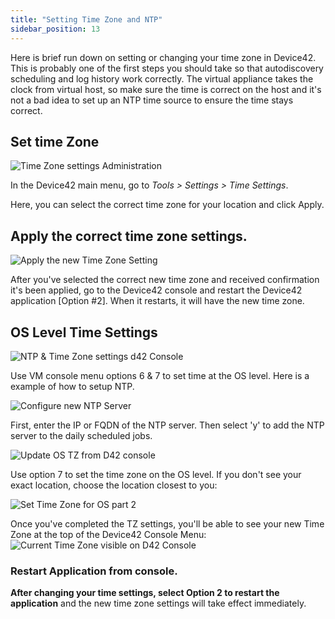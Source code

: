 ```yaml
---
title: "Setting Time Zone and NTP"
sidebar_position: 13
---
```


Here is brief run down on setting or changing your time zone in Device42. This is probably one of the first steps you should take so that autodiscovery scheduling and log history work correctly. The virtual appliance takes the clock from virtual host, so make sure the time is correct on the host and it's not a bad idea to set up an NTP time source to ensure the time stays correct.

## Set time Zone

![Time Zone settings Administration](/assets/images/time_settings_menu-HL.png)

In the Device42 main menu, go to _Tools > Settings > Time Settings_.

Here, you can select the correct time zone for your location and click Apply.

## Apply the correct time zone settings.

![Apply the new Time Zone Setting](/assets/images/apply_new_TZ-hl.png)

After you've selected the correct new time zone and received confirmation it's been applied, go to the Device42 console and restart the Device42 application \[Option #2\]. When it restarts, it will have the new time zone.

## OS Level Time Settings

![NTP & Time Zone settings d42 Console](/assets/images/ntptz_settings_console.png)

Use VM console menu options 6 & 7 to set time at the OS level. Here is a example of how to setup NTP.

![Configure new NTP Server ](/assets/images/Config_NTP_Console-2019.png)

First, enter the IP or FQDN of the NTP server. Then select 'y' to add the NTP server to the daily scheduled jobs.

![Update OS TZ from D42 console](/assets/images/Set_TZ_via_console.png)

Use option 7 to set the time zone on the OS level. If you don't see your exact location, choose the location closest to you:

![Set Time Zone for OS part 2](/assets/images/Set-TZ-console-p2.png)

Once you've completed the TZ settings, you'll be able to see your new Time Zone at the top of the Device42 Console Menu: ![Current Time Zone visible on D42 Console](/assets/images/new_TZ_on_console.png)

### Restart Application from console.

**After changing your time settings, select Option 2 to restart the application** and the new time zone settings will take effect immediately.

